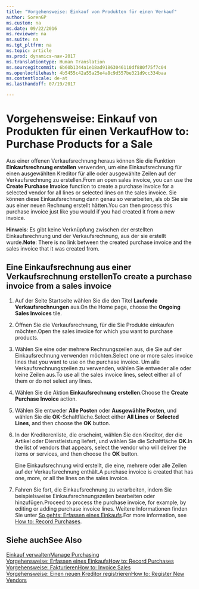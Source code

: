 ```yaml
---
title: "Vorgehensweise: Einkauf von Produkten für einen Verkauf"
author: SorenGP
ms.custom: na
ms.date: 09/22/2016
ms.reviewer: na
ms.suite: na
ms.tgt_pltfrm: na
ms.topic: article
ms.prod: dynamics-nav-2017
ms.translationtype: Human Translation
ms.sourcegitcommit: 6b60b1344a1e18ad91863046110df880f75f7c04
ms.openlocfilehash: 4b5455c42a55a25e4a8c9d557be321d9cc334baa
ms.contentlocale: de-at
ms.lasthandoff: 07/19/2017

---
```


# <a name="how-to-purchase-products-for-a-sale"></a><span data-ttu-id="95f52-102">Vorgehensweise: Einkauf von Produkten für einen Verkauf</span><span class="sxs-lookup"><span data-stu-id="95f52-102">How to: Purchase Products for a Sale</span></span>
<span data-ttu-id="95f52-103">Aus einer offenen Verkaufsrechnung heraus können Sie die Funktion **Einkaufsrechnung erstellen** verwenden, um eine Einkaufsrechnung für einen ausgewählten Kreditor für alle oder ausgewählte Zeilen auf der Verkaufsrechnung zu erstellen.</span><span class="sxs-lookup"><span data-stu-id="95f52-103">From an open sales invoice, you can use the **Create Purchase Invoice** function to create a purchase invoice for a selected vendor for all lines or selected lines on the sales invoice.</span></span> <span data-ttu-id="95f52-104">Sie können diese Einkaufsrechnung dann genau so verarbeiten, als ob Sie sie aus einer neuen Rechnung erstellt hätten.</span><span class="sxs-lookup"><span data-stu-id="95f52-104">You can then process this purchase invoice just like you would if you had created it from a new invoice.</span></span>

<span data-ttu-id="95f52-105">**Hinweis**: Es gibt keine Verknüpfung zwischen der erstellten Einkaufsrechnung und der Verkaufsrechnung, aus der sie erstellt wurde.</span><span class="sxs-lookup"><span data-stu-id="95f52-105">**Note**: There is no link between the created purchase invoice and the sales invoice that it was created from.</span></span>

## <a name="to-create-a-purchase-invoice-from-a-sales-invoice"></a><span data-ttu-id="95f52-106">Eine Einkaufsrechnung aus einer Verkaufsrechnung erstellen</span><span class="sxs-lookup"><span data-stu-id="95f52-106">To create a purchase invoice from a sales invoice</span></span>
1. <span data-ttu-id="95f52-107">Auf der Seite Startseite wählen Sie die den Titel **Laufende Verkaufsrechnungen** aus.</span><span class="sxs-lookup"><span data-stu-id="95f52-107">On the Home page, choose the **Ongoing Sales Invoices** tile.</span></span>
2. <span data-ttu-id="95f52-108">Öffnen Sie die Verkaufsrechnung, für die Sie Produkte einkaufen möchten.</span><span class="sxs-lookup"><span data-stu-id="95f52-108">Open the sales invoice for which you want to purchase products.</span></span>
3. <span data-ttu-id="95f52-109">Wählen Sie eine oder mehrere Rechnungszeilen aus, die Sie auf der Einkaufsrechnung verwenden möchten.</span><span class="sxs-lookup"><span data-stu-id="95f52-109">Select one or more sales invoice lines that you want to use on the purchase invoice.</span></span> <span data-ttu-id="95f52-110">Um alle Verkaufsrechnungszeilen zu verwenden, wählen Sie entweder alle oder keine Zeilen aus.</span><span class="sxs-lookup"><span data-stu-id="95f52-110">To use all the sales invoice lines, select either all of them or do not select any lines.</span></span>
4. <span data-ttu-id="95f52-111">Wählen Sie die Aktion **Einkaufsrechnung erstellen**.</span><span class="sxs-lookup"><span data-stu-id="95f52-111">Choose the **Create Purchase Invoice** action.</span></span>
5. <span data-ttu-id="95f52-112">Wählen Sie entweder **Alle Posten** oder **Ausgewählte Posten**, und wählen Sie die **OK**-Schaltfläche.</span><span class="sxs-lookup"><span data-stu-id="95f52-112">Select either **All Lines** or **Selected Lines**, and then choose the **OK** button.</span></span>  
6. <span data-ttu-id="95f52-113">In der Kreditorenliste, die erscheint, wählen Sie den Kreditor, der die Artikel oder Dienstleistung liefert, und wählen Sie die Schaltfläche **OK**.</span><span class="sxs-lookup"><span data-stu-id="95f52-113">In the list of vendors that appears, select the vendor who will deliver the items or services, and then choose the **OK** button.</span></span>

    <span data-ttu-id="95f52-114">Eine Einkaufsrechnung wird erstellt, die eine, mehrere oder alle Zeilen auf der Verkaufsrechnung enthält.</span><span class="sxs-lookup"><span data-stu-id="95f52-114">A purchase invoice is created that has one, more, or all the lines on the sales invoice.</span></span>
7. <span data-ttu-id="95f52-115">Fahren Sie fort, die Einkaufsrechnung zu verarbeiten, indem Sie beispielsweise Einkaufsrechnungszeilen bearbeiten oder hinzufügen.</span><span class="sxs-lookup"><span data-stu-id="95f52-115">Proceed to process the purchase invoice, for example, by editing or adding purchase invoice lines.</span></span> <span data-ttu-id="95f52-116">Weitere Informationen finden Sie unter [So gehts: Erfassen eines Einkaufs](purchasing-how-record-purchases.md).</span><span class="sxs-lookup"><span data-stu-id="95f52-116">For more information, see [How to: Record Purchases](purchasing-how-record-purchases.md).</span></span>

## <a name="see-also"></a><span data-ttu-id="95f52-117">Siehe auch</span><span class="sxs-lookup"><span data-stu-id="95f52-117">See Also</span></span>
[<span data-ttu-id="95f52-118">Einkauf verwalten</span><span class="sxs-lookup"><span data-stu-id="95f52-118">Manage Purchasing</span></span>](purchasing-manage-purchasing.md)  
[<span data-ttu-id="95f52-119">Vorgehensweise: Erfassen eines Einkaufs</span><span class="sxs-lookup"><span data-stu-id="95f52-119">How to: Record Purchases</span></span>](purchasing-how-record-purchases.md)  
[<span data-ttu-id="95f52-120">Vorgehensweise: Fakturieren</span><span class="sxs-lookup"><span data-stu-id="95f52-120">How to: Invoice Sales</span></span>](sales-how-invoice-sales.md)  
[<span data-ttu-id="95f52-121">Vorgehensweise: Einen neuen Kreditor registrieren</span><span class="sxs-lookup"><span data-stu-id="95f52-121">How to: Register New Vendors</span></span>](purchasing-how-register-new-vendors.md)

